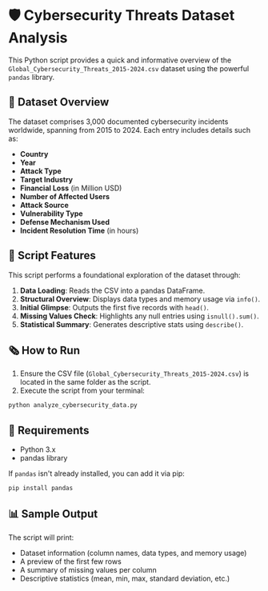 # 🛡️ Cybersecurity Threats Dataset Analysis

This Python script provides a quick and informative overview of the `Global_Cybersecurity_Threats_2015-2024.csv` dataset using the powerful `pandas` library.


## 📁 Dataset Overview

The dataset comprises 3,000 documented cybersecurity incidents worldwide, spanning from 2015 to 2024. Each entry includes details such as:

* **Country**
* **Year**
* **Attack Type**
* **Target Industry**
* **Financial Loss** (in Million USD)
* **Number of Affected Users**
* **Attack Source**
* **Vulnerability Type**
* **Defense Mechanism Used**
* **Incident Resolution Time** (in hours)

## 🧪 Script Features

This script performs a foundational exploration of the dataset through:

1. **Data Loading**: Reads the CSV into a pandas DataFrame.
2. **Structural Overview**: Displays data types and memory usage via `info()`.
3. **Initial Glimpse**: Outputs the first five records with `head()`.
4. **Missing Values Check**: Highlights any null entries using `isnull().sum()`.
5. **Statistical Summary**: Generates descriptive stats using `describe()`.

## 🗞 How to Run

1. Ensure the CSV file (`Global_Cybersecurity_Threats_2015-2024.csv`) is located in the same folder as the script.
2. Execute the script from your terminal:

```bash
python analyze_cybersecurity_data.py
```

## 🧠 Requirements

* Python 3.x
* pandas library

If `pandas` isn't already installed, you can add it via pip:

```bash
pip install pandas
```

## 📊 Sample Output

The script will print:

* Dataset information (column names, data types, and memory usage)
* A preview of the first few rows
* A summary of missing values per column
* Descriptive statistics (mean, min, max, standard deviation, etc.)

